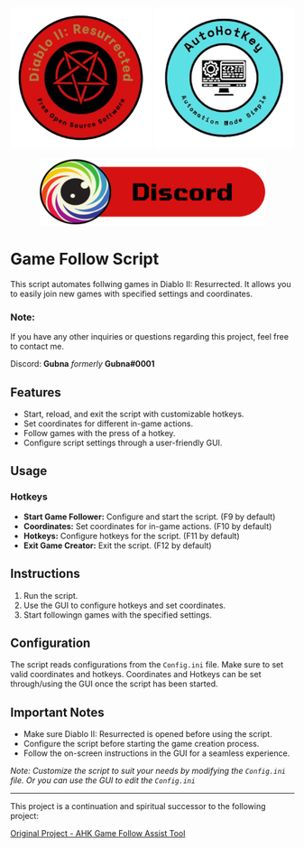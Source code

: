 <p align="center">
  
   <img width="250" height="250" src="https://github.com/Gubna-Tech/Diablo-2-Resurrected/blob/main/Assets/D2R%20Logo.png">
<a href="https://www.autohotkey.com">
<img width="250" height="250" src="https://github.com/Gubna-Tech/RuneScape/blob/main/Assets/Logo/LLARS/AHK%20Logo.png">
</p>

<p align="center">
  <a href="https://discord.gg/2zRRJbdYff">
    <img src="https://raw.githubusercontent.com/Gubna-Tech/Diablo-2-Resurrected/2657316a3911f43619406396e39a40fb6449253c/Assets/D2R%20Discord.png" alt="Download" width="400" height="120">
  </a>
</p>


# Game Follow Script

This script automates follwing games in Diablo II: Resurrected. It allows you to easily join new games with specified settings and coordinates.

### Note: 
If you have any other inquiries or questions regarding this project, feel free to contact me. 

Discord: **Gubna** *formerly* **Gubna#0001**

## Features

- Start, reload, and exit the script with customizable hotkeys.
- Set coordinates for different in-game actions.
- Follow games with the press of a hotkey.
- Configure script settings through a user-friendly GUI.

## Usage

### Hotkeys

- **Start Game Follower:** Configure and start the script. (F9 by default)
- **Coordinates:** Set coordinates for in-game actions. (F10 by default)
- **Hotkeys:** Configure hotkeys for the script. (F11 by default)
- **Exit Game Creator:** Exit the script. (F12 by default)

## Instructions

1. Run the script.
2. Use the GUI to configure hotkeys and set coordinates.
3. Start followingn games with the specified settings.

## Configuration

The script reads configurations from the `Config.ini` file. Make sure to set valid coordinates and hotkeys.
Coordinates and Hotkeys can be set through/using the GUI once the script has been started.

## Important Notes

- Make sure Diablo II: Resurrected is opened before using the script.
- Configure the script before starting the game creation process.
- Follow the on-screen instructions in the GUI for a seamless experience.

*Note: Customize the script to suit your needs by modifying the `Config.ini` file. Or you can use the GUI to edit the `Config.ini`*

---

This project is a continuation and spiritual successor to the following project:

[Original Project - AHK Game Follow Assist Tool](https://www.unknowncheats.me/forum/diablo-series/480530-d2r-game-follow-tool.html)
